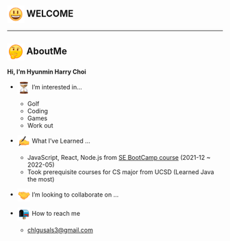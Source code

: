 ## <img src="https://raw.githubusercontent.com/heydrdev/devtools/main/emojis/telegram/grinning-face-with-big-eyes.gif" height="40" width="40" align="center" /> WELCOME
---
##
## <img src="https://raw.githubusercontent.com/heydrdev/devtools/main/emojis/telegram/thinking-face.gif" height="40" width="40" align="center" /> AboutMe
**Hi, I’m Hyunmin Harry Choi**

- <img src="https://raw.githubusercontent.com/heydrdev/devtools/main/emojis/telegram/hourglass-not-done.gif" height="30" width="30" align="center" /> I’m interested in... 
  -  Golf
  -  Coding
  -  Games
  -  Work out
- <img src="https://raw.githubusercontent.com/heydrdev/devtools/main/emojis/telegram/writing-hand.gif" height="30" width="30" align="center" /> What I’ve Learned ... 
  - JavaScript, React, Node.js from <a href='https://www.codestates.com/'>SE BootCamp course</a> (2021-12 ~ 2022-05) 
  - Took prerequisite courses for CS major from UCSD (Learned Java the most)



- <img src="https://raw.githubusercontent.com/heydrdev/devtools/main/emojis/telegram/handshake.gif" height="30" width="30" align="center" /> I’m looking to collaborate on ...
- <img src="https://raw.githubusercontent.com/heydrdev/devtools/main/emojis/telegram/open-mailbox-with-raised-flag.gif" height="30" width="30" align="center" /> How to reach me
  -  chlgusals3@gmail.com


<!---
HyunminChoi1997/HyunminChoi1997 is a ✨ special ✨ repository because its `README.md` (this file) appears on your GitHub profile.
You can click the Preview link to take a look at your changes.
--->
